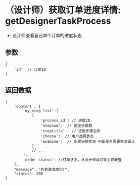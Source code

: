 # （设计师）获取订单进度详情: getDesignerTaskProcess

- 设计师查看自己单个订单的进度状态

## 参数

    {
        'id': // 订单ID
    }

## 返回数据

    {
        'content': {
            'my_step_list':[
                {
                    'process_id': // 进度ID
                    'stepnum':  // 进度步骤数
                    'steptitle':  // 进度步骤名称
                    'choose':  // 用户选择状态
                    'examine':  // 步骤审核状态 判断是否需要修改设计
                }
                // ...
            ],
            'order_status': //订单状态，从设计师与订单关联表查
        },
        "message": "列表进度成功!",
        "status": 200
    }